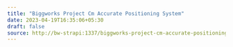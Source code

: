 ```yaml
---
title: "Biggworks Project Cm Accurate Positioning System"
date: 2023-04-19T16:35:06+05:30
draft: false
source: http://bw-strapi:1337/biggworks-project-cm-accurate-positioning-system
---
```


